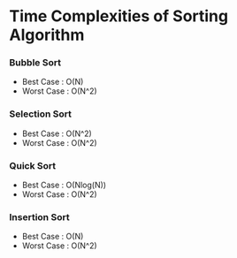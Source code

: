 # Time Complexities of Sorting Algorithm

### Bubble Sort
 * Best Case : O(N)
 * Worst Case : O(N^2)

### Selection Sort
 * Best Case : O(N^2)
 * Worst Case : O(N^2)

### Quick Sort
 * Best Case : O(Nlog(N))
 * Worst Case : O(N^2)

### Insertion Sort
 * Best Case : O(N)
 * Worst Case : O(N^2)
 
 


